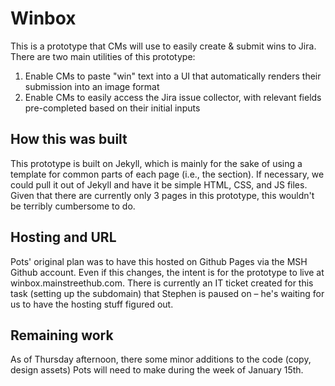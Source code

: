 # Winbox

This is a prototype that CMs will use to easily create & submit wins to Jira. There are two main utilities of this prototype:

1. Enable CMs to paste "win" text into a UI that automatically renders their submission into an image format
2. Enable CMs to easily access the Jira issue collector, with relevant fields pre-completed based on their initial inputs

## How this was built

This prototype is built on Jekyll, which is mainly for the sake of using a template for common parts of each page (i.e., the <head> section). If necessary, we could pull it out of Jekyll and have it be simple HTML, CSS, and JS files. Given that there are currently only 3 pages in this prototype, this wouldn't be terribly cumbersome to do.

## Hosting and URL

Pots' original plan was to have this hosted on Github Pages via the MSH Github account. Even if this changes, the intent is for the prototype to live at winbox.mainstreethub.com. There is currently an IT ticket created for this task (setting up the subdomain) that Stephen is paused on – he's waiting for us to have the hosting stuff figured out.

## Remaining work

As of Thursday afternoon, there some minor additions to the code (copy, design assets) Pots will need to make during the week of January 15th.
